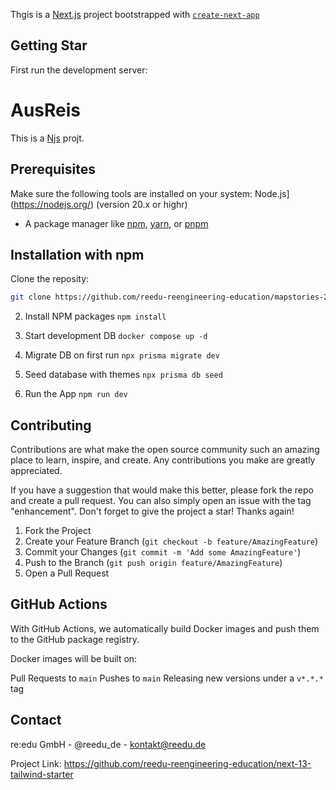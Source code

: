 Thgis is a [Next.js](https://nextjs.org/) project bootstrapped with [`create-next-app`](https://github.com/vercel/next.js/tree/canary/packages/create-next-app)

## Getting Star
First run the development server:
# AusReis

This is a [Njs](https://nextjs.org/) projt.

## Prerequisites

Make sure the following tools are installed on your system:
Node.js](https://nodejs.org/) (version 20.x or highr)
- A package manager like [npm](https://www.npmjs.om/), [yarn](https://yarnpkg.com/), or [pnpm](https://pnpm.io/)

## Installation with npm
Clone the reposity:

  ```bash 
  git clone https://github.com/reedu-reengineering-education/mapstories-2.0.git
```
2. Install NPM packages
```npm install```
3. Start development DB
```docker compose up -d```
4. Migrate DB on first run
```npx prisma migrate dev```

5. Seed database with themes
```npx prisma db seed```
6. Run the App
```npm run dev```

## Contributing
Contributions are what make the open source community such an amazing place to learn, inspire, and create. Any contributions you make are greatly appreciated.

If you have a suggestion that would make this better, please fork the repo and create a pull request. You can also simply open an issue with the tag "enhancement". Don't forget to give the project a star! Thanks again!

1. Fork the Project
2. Create your Feature Branch (```git checkout -b feature/AmazingFeature```)
3. Commit your Changes (```git commit -m 'Add some AmazingFeature'```)
4. Push to the Branch (```git push origin feature/AmazingFeature```)
5. Open a Pull Request
## GitHub Actions
With GitHub Actions, we automatically build Docker images and push them to the GitHub package registry.

Docker images will be built on:

Pull Requests to ```main```
Pushes to ```main```
Releasing new versions under a ```v*.*.*``` tag
## Contact

re:edu GmbH - @reedu_de - kontakt@reedu.de

Project Link: https://github.com/reedu-reengineering-education/next-13-tailwind-starter
